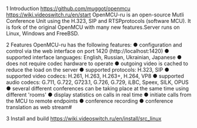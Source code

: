 1 Introduction
  https://github.com/muggot/openmcu
  https://wiki.videoswitch.ru/en/start
  OpenMCU-ru is an open-source Mutli Conference Unit using the H.323, SIP and RTSPprotocols (software MCU). It is fork of the original OpenMCU with many new features.Server runs on Linux, Windows and FreeBSD.

2 Features
OpenMCU-ru has the following features:
  ● configuration and control via the web interface on port 1420 (http://localhost:1420)
  ● supported interface languages: English, Russian, Ukrainian, Japanese
  ● does not require codec hardware to operate
  ● outgoing video is cached to reduce the load on the server
  ● supported protocols: H.323, SIP
  ● supported video codecs: H.261, H.263, H.263+, H.264, VP8
  ● supported audio codecs: G.711, G.722, G723.1, G.726, G.729, iLBC, Speex, SILK, OPUS
  ● several different conferences can be taking place at the same time using different 'rooms'
  ● display statistics on calls in real time
  ● initiate calls from the MCU to remote endpoints
  ● conference recording
  ● conference translation as web stream#

3 Install and build
  https://wiki.videoswitch.ru/en/install/src_linux
